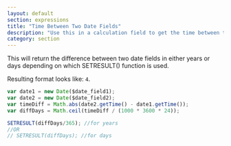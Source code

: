 ```yaml
---
layout: default
section: expressions
title: "Time Between Two Date Fields"
description: "Use this in a calculation field to get the time between two date fields"
category: section
---
```


This will return the difference between two date fields in either years or days depending on which SETRESULT() function is used.

Resulting format looks like: `4`.

```js
var date1 = new Date($date_field1);
var date2 = new Date($date_field2);
var timeDiff = Math.abs(date2.getTime() - date1.getTime());
var diffDays = Math.ceil(timeDiff / (1000 * 3600 * 24));

SETRESULT(diffDays/365); //for years
//OR
// SETRESULT(diffDays); //for days
```
